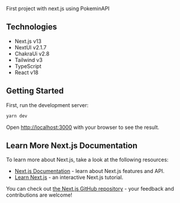 First project with next.js using PokeminAPI

## Technologies

-   Next.js v13
-   NextUI v2.1.7
-   ChakraUi v2.8
-   Tailwind v3
-   TypeScript
-   React v18

## Getting Started

First, run the development server:

```bash
yarn dev
```

Open [http://localhost:3000](http://localhost:3000) with your browser to see the result.

## Learn More Next.js Documentation

To learn more about Next.js, take a look at the following resources:

-   [Next.js Documentation](https://nextjs.org/docs) - learn about Next.js features and API.
-   [Learn Next.js](https://nextjs.org/learn) - an interactive Next.js tutorial.

You can check out [the Next.js GitHub repository](https://github.com/vercel/next.js/) - your feedback and contributions are welcome!
